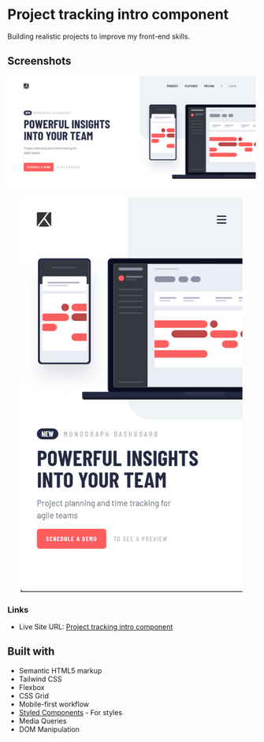 # Project tracking intro component

Building realistic projects to improve my front-end skills.

## Screenshots

![](screenshots/ss-desktop.png)

<p align="center">
<img width="450" height="800" src="screenshots/ss-mobile.png">
</p>

### Links

- Live Site URL: [Project tracking intro component](https://t1me-tracking-dashboard.netlify.app/)

## Built with

- Semantic HTML5 markup
- Tailwind CSS
- Flexbox
- CSS Grid
- Mobile-first workflow
- [Styled Components](https://styled-components.com/) - For styles
- Media Queries
- DOM Manipulation
